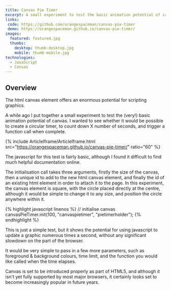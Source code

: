 ```yaml
---
title: Canvas Pie Timer
excerpt: A small experiment to test the basic animation potential of canvas, and potentially create a working visual timer system.
links:
 code: https://github.com/orangespaceman/canvas-pie-timer
 demo: https://orangespaceman.github.io/canvas-pie-timer/
images:
  featured: featured.jpg
  thumbs:
    desktop: thumb-desktop.jpg
    mobile: thumb-mobile.jpg
technologies:
  - JavaScript
  - Canvas
---
```


## Overview

The html canvas element offers an enormous potential for scripting graphics.

A while ago I put together a small experiment to test the (very!) basic animation potential of canvas.  I wanted to see whether it would be possible to create a circular timer, to count down X number of seconds, and trigger a function call when complete.

{% include ArticleIframe/ArticleIframe.html src="https://orangespaceman.github.io/canvas-pie-timer/" ratio="60" %}

The javascript for this test is fairly basic, although I found it difficult to find much helpful documentation online.

The initialisation call takes three arguments, firstly the size of the canvas, then a unique id to add to the new html canvas element, and finally the id of an existing html element in order to attach it to the page.  In this experiment, the canvas element is square, with the circle placed directly at the centre, although it would be simple to change it to any size, and position the circle anywhere within it.

{% highlight javascript linenos %}
// initialise canvas
canvasPieTimer.init(100, "canvaspietimer", "pietimerholder");
{% endhighlight %}

This is just a simple test, but it shows the potential for using javascript to update a graphic numerous times a second, without any significant slowdown on the part of the browser.

It would be very simple to pass in a few more parameters, such as foreground & background colours, time limit, and the function you would like called when the time elapses.

Canvas is set to be introduced properly as part of HTML5, and although it isn't yet fully supported by most major browsers, it certainly looks set to become increasingly popular in future years.
